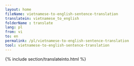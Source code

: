 ```yaml
---
layout: home
fileName: vietnamese-to-english-sentence-translation
translatein: vietnamese_to_english
folderName : translate
lang: pl
from: vi
to: en
permalink: /pl/vietnamese-to-english-sentence-translation
tool: vietnamese-to-english-sentence-translation
---
```

{% include section/translateinto.html %}
